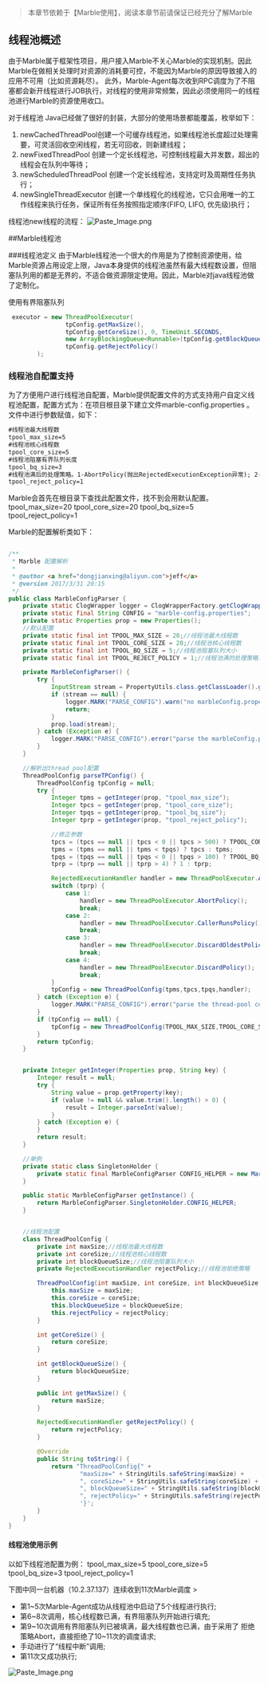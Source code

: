 > 本章节依赖于【Marble使用】，阅读本章节前请保证已经充分了解Marble

## 线程池概述
由于Marble属于框架性项目，用户接入Marble不关心Marble的实现机制。因此Marble在做相关处理时对资源的消耗要可控，不能因为Marble的原因导致接入的应用不可用（比如资源耗尽）。
此外，Marble-Agent每次收到RPC调度为了不阻塞都会新开线程进行JOB执行，对线程的使用非常频繁，因此必须使用同一的线程池进行Marble的资源使用收口。

对于线程池 Java已经做了很好的封装，大部分的使用场景都能覆盖，枚举如下：
1. newCachedThreadPool创建一个可缓存线程池，如果线程池长度超过处理需要，可灵活回收空闲线程，若无可回收，则新建线程；
2. newFixedThreadPool 创建一个定长线程池，可控制线程最大并发数，超出的线程会在队列中等待；
3. newScheduledThreadPool 创建一个定长线程池，支持定时及周期性任务执行；
4. newSingleThreadExecutor 创建一个单线程化的线程池，它只会用唯一的工作线程来执行任务，保证所有任务按照指定顺序(FIFO, LIFO, 优先级)执行；

线程池new线程的流程：
![Paste_Image.png](https://github.com/jeff-dong/marble/blob/master/document/resource/4678905-666cb2fd65393956.png)

##Marble线程池

###线程池定义
由于Marble线程池一个很大的作用是为了控制资源使用，给Marble资源占用设定上限，Java本身提供的线程池虽然有最大线程数设置，但阻塞队列用的都是无界的，不适合做资源限定使用。因此，Marble对java线程池做了定制化。

使用有界阻塞队列
``` java
 executor = new ThreadPoolExecutor(
                tpConfig.getMaxSize(),
                tpConfig.getCoreSize(), 0, TimeUnit.SECONDS,
                new ArrayBlockingQueue<Runnable>(tpConfig.getBlockQueueSize()),
                tpConfig.getRejectPolicy()
        );
```

### 线程池自配置支持
为了方便用户进行线程池自配置，Marble提供配置文件的方式支持用户自定义线程池配置，配置方式为：在项目根目录下建立文件marble-config.properties 。文件中进行参数赋值，如下：
``` xml
#线程池最大线程数
tpool_max_size=5
#线程池核心线程数
tpool_core_size=5
#线程池阻塞有界队列长度
tpool_bq_size=3
#线程池满后的处理策略。1-AbortPolicy(抛出RejectedExecutionException异常); 2-CallerRunsPolicy; 3-DiscardOldestPolicy 4-DiscardPolicy(不抛出异常)
tpool_reject_policy=1
```
Marble会首先在根目录下查找此配置文件，找不到会用默认配置。
tpool_max_size=20
tpool_core_size=20
tpool_bq_size=5
tpool_reject_policy=1

Marble的配置解析类如下：
``` java

/**
 * Marble 配置解析
 *
 * @author <a href="dongjianxing@aliyun.com">jeff</a>
 * @version 2017/3/31 20:15
 */
public class MarbleConfigParser {
    private static ClogWrapper logger = ClogWrapperFactory.getClogWrapper(MarbleConfigParser.class);
    private static final String CONFIG = "marble-config.properties";
    private static Properties prop = new Properties();
    //默认配置
    private static final int TPOOL_MAX_SIZE = 20;//线程池最大线程数
    private static final int TPOOL_CORE_SIZE = 20;//线程池核心线程数
    private static final int TPOOL_BQ_SIZE = 5;//线程池阻塞队列大小
    private static final int TPOOL_REJECT_POLICY = 1;//线程池满的处理策略. 1-AbortPolicy(抛出RejectedExecutionException异常）; 2-CallerRunsPolicy; 3-DiscardOldestPolicy 4-DiscardPolicy

    private MarbleConfigParser() {
        try {
            InputStream stream = PropertyUtils.class.getClassLoader().getResourceAsStream(CONFIG);
            if (stream == null) {
                logger.MARK("PARSE_CONFIG").warn("no marbleConfig.properties.xml is exist in the root directory of classpath, so default the config will be used.");
                return;
            }
            prop.load(stream);
        } catch (Exception e) {
            logger.MARK("PARSE_CONFIG").error("parse the marbleConfig.properties.xml in the root directory exception, detail: {}", Throwables.getStackTraceAsString(e));
        }
    }

    //解析出thread pool配置
    ThreadPoolConfig parseTPConfig() {
        ThreadPoolConfig tpConfig = null;
        try {
            Integer tpms = getInteger(prop, "tpool_max_size");
            Integer tpcs = getInteger(prop, "tpool_core_size");
            Integer tpqs = getInteger(prop, "tpool_bq_size");
            Integer tprp = getInteger(prop, "tpool_reject_policy");

            //修正参数
            tpcs = (tpcs == null || tpcs < 0 || tpcs > 500) ? TPOOL_CORE_SIZE : tpcs;
            tpms = (tpms == null || tpms < tpqs) ? tpcs : tpms;
            tpqs = (tpqs == null || tpqs < 0 || tpqs > 100) ? TPOOL_BQ_SIZE : tpqs;
            tprp = (tprp == null || tprp > 4) ? 1 : tprp;

            RejectedExecutionHandler handler = new ThreadPoolExecutor.AbortPolicy();
            switch (tprp) {
                case 1:
                    handler = new ThreadPoolExecutor.AbortPolicy();
                    break;
                case 2:
                    handler = new ThreadPoolExecutor.CallerRunsPolicy();
                    break;
                case 3:
                    handler = new ThreadPoolExecutor.DiscardOldestPolicy();
                    break;
                case 4:
                    handler = new ThreadPoolExecutor.DiscardPolicy();
                    break;
            }
            tpConfig = new ThreadPoolConfig(tpms,tpcs,tpqs,handler);
        } catch (Exception e) {
            logger.MARK("PARSE_CONFIG").error("parse the thread-pool config from marbleConfig.properties.xml exception, detail: {}", Throwables.getStackTraceAsString(e));
        }
        if (tpConfig == null) {
            tpConfig = new ThreadPoolConfig(TPOOL_MAX_SIZE,TPOOL_CORE_SIZE, TPOOL_BQ_SIZE, new ThreadPoolExecutor.DiscardPolicy());
        }
        return tpConfig;
    }


    private Integer getInteger(Properties prop, String key) {
        Integer result = null;
        try {
            String value = prop.getProperty(key);
            if (value != null && value.trim().length() > 0) {
                result = Integer.parseInt(value);
            }
        } catch (Exception e) {
        }
        return result;
    }

    //单例
    private static class SingletonHolder {
        private static final MarbleConfigParser CONFIG_HELPER = new MarbleConfigParser();
    }

    public static MarbleConfigParser getInstance() {
        return MarbleConfigParser.SingletonHolder.CONFIG_HELPER;
    }


    //线程池配置
    class ThreadPoolConfig {
        private int maxSize;//线程池最大线程数
        private int coreSize;//线程池核心线程数
        private int blockQueueSize;//线程池阻塞队列大小
        private RejectedExecutionHandler rejectPolicy;//线程池拒绝策略

        ThreadPoolConfig(int maxSize, int coreSize, int blockQueueSize, RejectedExecutionHandler rejectPolicy) {
            this.maxSize = maxSize;
            this.coreSize = coreSize;
            this.blockQueueSize = blockQueueSize;
            this.rejectPolicy = rejectPolicy;
        }

        int getCoreSize() {
            return coreSize;
        }

        int getBlockQueueSize() {
            return blockQueueSize;
        }

        public int getMaxSize() {
            return maxSize;
        }

        RejectedExecutionHandler getRejectPolicy() {
            return rejectPolicy;
        }

        @Override
        public String toString() {
            return "ThreadPoolConfig{" +
                    "maxSize=" + StringUtils.safeString(maxSize) +
                    ", coreSize=" + StringUtils.safeString(coreSize) +
                    ", blockQueueSize=" + StringUtils.safeString(blockQueueSize) +
                    ", rejectPolicy=" + StringUtils.safeString(rejectPolicy.getClass().getSimpleName()) +
                    '}';
        }
    }
}
````
#### 线程池使用示例
以如下线程池配置为例：
tpool_max_size=5
tpool_core_size=5
tpool_bq_size=3
tpool_reject_policy=1

下图中同一台机器（10.2.37.137）连续收到11次Marble调度 >
* 第1~5次Marble-Agent成功从线程池中启动了5个线程进行执行;
* 第6~8次调用，核心线程数已满，有界阻塞队列开始进行填充;
* 第9~10次调用有界阻塞队列已被填满，最大线程数也已满，由于采用了 拒绝策略Abort，直接拒绝了10~11次的调度请求;
* 手动进行了“线程中断”调用;
* 第11次又成功执行;

![Paste_Image.png](https://github.com/jeff-dong/marble/blob/master/document/resource/4678905-b9143c5aeb827d80)
